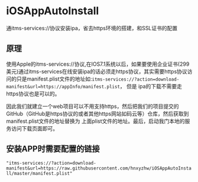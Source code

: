# iOSAppAutoInstall

通itms-services://协议安装ipa，省去https环境的搭建，和SSL证书的配置

## 原理

使用Apple的itms-services://协议,在IOS7.1系统以后，如果要使用企业证书(299美元)通过itms-services在线安装ipa的话必须走https协议，其实需要https协议访问的只是manifest.plist文件的地址如:`itms-services://?action=download-manifest&url=https://appInfo/manifest.plist`， 但是 ipa的下载不需要走https协议也是可以的。

因此我们就建立一个web项目可以不用支持https，然后把我们的项目提交的GitHub（GitHub是https协议的或者其他https网站如码云等）仓库，然后获取到manifest.plist文件的地址替换为 上面plist文件的地址。最后，启动我门本地的服务访问下载页面即可。

## 安装APP时需要配置的链接

`"itms-services://?action=download-manifest&url=https://raw.githubusercontent.com/hnxyzhw/iOSAppAutoInstall/master/manifest.plist"`
